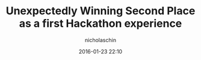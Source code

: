 ---
title: "Unexpectedly Winning Second Place as a first Hackathon experience"
layout: post
date: 2016-01-23 22:10
tag:
- storytime
headerImage: false
blog: true 
blog-highlights: true
description: "How I survived my first hackathon ever"
category: blog
author: nicholaschin
externalLink: false
---